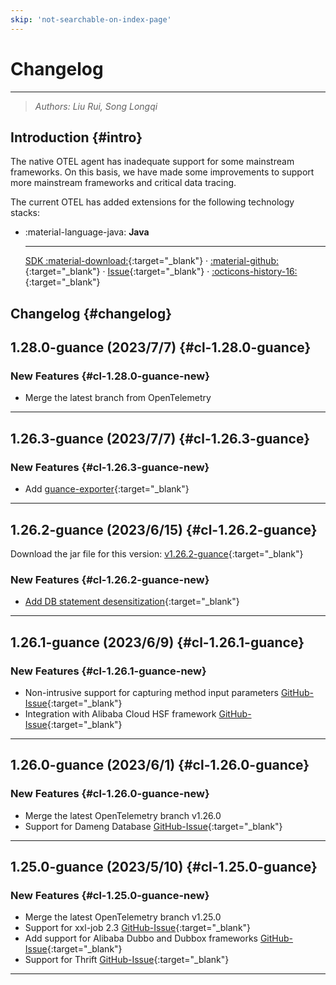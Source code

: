 ```yaml
---
skip: 'not-searchable-on-index-page'
---
```


# Changelog

---

> *Authors: Liu Rui, Song Longqi*

## Introduction {#intro}

The native OTEL agent has inadequate support for some mainstream frameworks. On this basis, we have made some improvements to support more mainstream frameworks and critical data tracing.

The current OTEL has added extensions for the following technology stacks:

<!-- markdownlint-disable MD046 MD030 -->
<div class="grid cards" markdown>

-   :material-language-java: __Java__

    ---

    [SDK :material-download:](https://static.guance.com/dd-image/opentelemetry-javaagent.jar){:target="_blank"} ·
    [:material-github:](https://github.com/GuanceCloud/opentelemetry-java-instrumentation){:target="_blank"} ·
    [Issue](https://github.com/GuanceCloud/opentelemetry-java-instrumentation/issues/new){:target="_blank"} ·
    [:octicons-history-16:](https://github.com/GuanceCloud/opentelemetry-java-instrumentation/releases){:target="_blank"}

</div>
<!-- markdownlint-enable -->

## Changelog {#changelog}

<!--

The changelog can refer to the basic paradigm of Datakit:

## 1.2.3(2022/12/12) {#cl-1.2.3}
This release mainly includes the following updates:

### New Features {#cl-1.2.3-new}
### Bug Fixes {#cl-1.2.3-fix}
### Enhancements {#cl-1.2.3-opt}
### Compatibility Changes {#cl-1.2.3-brk}

--->

## 1.28.0-guance (2023/7/7) {#cl-1.28.0-guance}

### New Features {#cl-1.28.0-guance-new}

- Merge the latest branch from OpenTelemetry

---

## 1.26.3-guance (2023/7/7) {#cl-1.26.3-guance}

### New Features {#cl-1.26.3-guance-new}

- Add [guance-exporter](https://github.com/GuanceCloud/opentelemetry-java-instrumentation/issues/17){:target="_blank"}

---

## 1.26.2-guance (2023/6/15) {#cl-1.26.2-guance}
Download the jar file for this version: [v1.26.2-guance](https://static.guance.com/dd-image/opentelemetry-javaagent-1.26.2-guance.jar){:target="_blank"}

### New Features {#cl-1.26.2-guance-new}

- [Add DB statement desensitization](https://github.com/GuanceCloud/opentelemetry-java-instrumentation/issues/15){:target="_blank"}

---

## 1.26.1-guance (2023/6/9) {#cl-1.26.1-guance}

### New Features {#cl-1.26.1-guance-new}

- Non-intrusive support for capturing method input parameters [GitHub-Issue](https://github.com/GuanceCloud/opentelemetry-java-instrumentation/issues/12){:target="_blank"}
- Integration with Alibaba Cloud HSF framework [GitHub-Issue](https://github.com/GuanceCloud/opentelemetry-java-instrumentation/issues/12){:target="_blank"}

---

## 1.26.0-guance (2023/6/1) {#cl-1.26.0-guance}

### New Features {#cl-1.26.0-guance-new}

- Merge the latest OpenTelemetry branch v1.26.0
- Support for Dameng Database [GitHub-Issue](https://github.com/GuanceCloud/opentelemetry-java-instrumentation/issues/5){:target="_blank"}

---

## 1.25.0-guance (2023/5/10) {#cl-1.25.0-guance}

### New Features {#cl-1.25.0-guance-new}

- Merge the latest OpenTelemetry branch v1.25.0
- Support for xxl-job 2.3 [GitHub-Issue](https://github.com/GuanceCloud/opentelemetry-java-instrumentation/issues/1){:target="_blank"}
- Add support for Alibaba Dubbo and Dubbox frameworks [GitHub-Issue](https://github.com/GuanceCloud/opentelemetry-java-instrumentation/issues/2){:target="_blank"}
- Support for Thrift [GitHub-Issue](https://github.com/GuanceCloud/opentelemetry-java-instrumentation/issues/3){:target="_blank"}

---